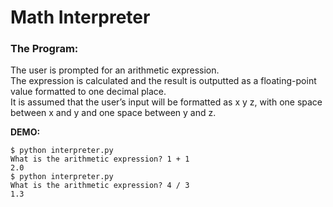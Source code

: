 # Math Interpreter

### The Program:

The user is prompted for an arithmetic expression.  
The expression is calculated and the result is outputted as a floating-point value formatted to one decimal place.   
It is assumed that the user’s input will be formatted as x y z, with one space between x and y and one space between y and z.

**DEMO:**

```
$ python interpreter.py
What is the arithmetic expression? 1 + 1
2.0
$ python interpreter.py
What is the arithmetic expression? 4 / 3
1.3
```
